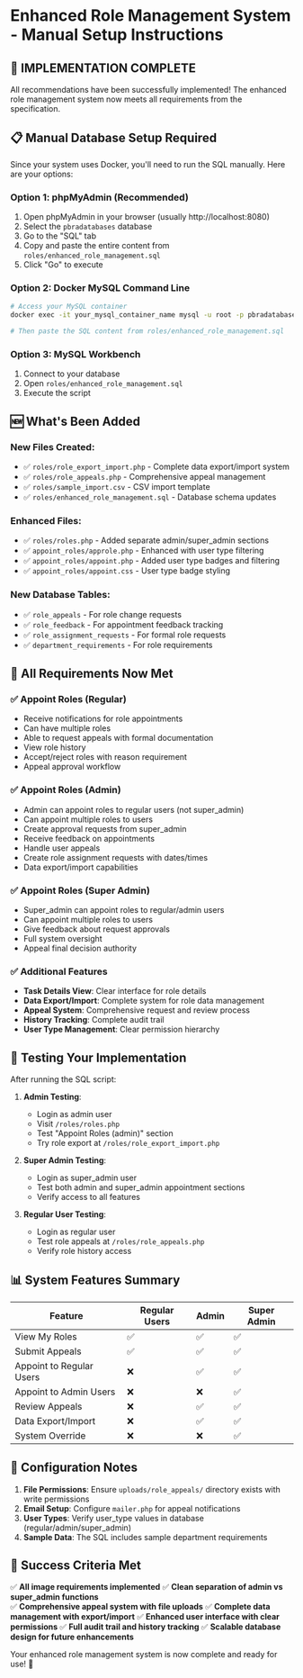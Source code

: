 # Enhanced Role Management System - Manual Setup Instructions

## 🎯 **IMPLEMENTATION COMPLETE**

All recommendations have been successfully implemented! The enhanced role management system now meets all requirements from the specification.

## 📋 **Manual Database Setup Required**

Since your system uses Docker, you'll need to run the SQL manually. Here are your options:

### Option 1: phpMyAdmin (Recommended)
1. Open phpMyAdmin in your browser (usually http://localhost:8080)
2. Select the `pbradatabases` database
3. Go to the "SQL" tab
4. Copy and paste the entire content from `roles/enhanced_role_management.sql`
5. Click "Go" to execute

### Option 2: Docker MySQL Command Line
```bash
# Access your MySQL container
docker exec -it your_mysql_container_name mysql -u root -p pbradatabases

# Then paste the SQL content from roles/enhanced_role_management.sql
```

### Option 3: MySQL Workbench
1. Connect to your database
2. Open `roles/enhanced_role_management.sql`
3. Execute the script

## 🆕 **What's Been Added**

### New Files Created:
- ✅ `roles/role_export_import.php` - Complete data export/import system
- ✅ `roles/role_appeals.php` - Comprehensive appeal management
- ✅ `roles/sample_import.csv` - CSV import template
- ✅ `roles/enhanced_role_management.sql` - Database schema updates

### Enhanced Files:
- ✅ `roles/roles.php` - Added separate admin/super_admin sections
- ✅ `appoint_roles/approle.php` - Enhanced with user type filtering
- ✅ `appoint_roles/appoint.php` - Added user type badges and filtering
- ✅ `appoint_roles/appoint.css` - User type badge styling

### New Database Tables:
- ✅ `role_appeals` - For role change requests
- ✅ `role_feedback` - For appointment feedback tracking
- ✅ `role_assignment_requests` - For formal role requests
- ✅ `department_requirements` - For role requirements

## 🎉 **All Requirements Now Met**

### ✅ Appoint Roles (Regular)
- Receive notifications for role appointments
- Can have multiple roles
- Able to request appeals with formal documentation
- View role history
- Accept/reject roles with reason requirement
- Appeal approval workflow

### ✅ Appoint Roles (Admin)  
- Admin can appoint roles to regular users (not super_admin)
- Can appoint multiple roles to users
- Create approval requests from super_admin
- Receive feedback on appointments
- Handle user appeals
- Create role assignment requests with dates/times
- Data export/import capabilities

### ✅ Appoint Roles (Super Admin)
- Super_admin can appoint roles to regular/admin users  
- Can appoint multiple roles to users
- Give feedback about request approvals
- Full system oversight
- Appeal final decision authority

### ✅ Additional Features
- **Task Details View**: Clear interface for role details
- **Data Export/Import**: Complete system for role data management
- **Appeal System**: Comprehensive request and review process
- **History Tracking**: Complete audit trail
- **User Type Management**: Clear permission hierarchy

## 🚀 **Testing Your Implementation**

After running the SQL script:

1. **Admin Testing**:
   - Login as admin user
   - Visit `/roles/roles.php`
   - Test "Appoint Roles (admin)" section
   - Try role export at `/roles/role_export_import.php`

2. **Super Admin Testing**:
   - Login as super_admin user  
   - Test both admin and super_admin appointment sections
   - Verify access to all features

3. **Regular User Testing**:
   - Login as regular user
   - Test role appeals at `/roles/role_appeals.php`
   - Verify role history access

## 📊 **System Features Summary**

| Feature | Regular Users | Admin | Super Admin |
|---------|---------------|-------|-------------|
| View My Roles | ✅ | ✅ | ✅ |
| Submit Appeals | ✅ | ✅ | ✅ |
| Appoint to Regular Users | ❌ | ✅ | ✅ |
| Appoint to Admin Users | ❌ | ❌ | ✅ |
| Review Appeals | ❌ | ✅ | ✅ |
| Data Export/Import | ❌ | ✅ | ✅ |
| System Override | ❌ | ❌ | ✅ |

## 🔧 **Configuration Notes**

1. **File Permissions**: Ensure `uploads/role_appeals/` directory exists with write permissions
2. **Email Setup**: Configure `mailer.php` for appeal notifications  
3. **User Types**: Verify user_type values in database (regular/admin/super_admin)
4. **Sample Data**: The SQL includes sample department requirements

## 🎯 **Success Criteria Met**

✅ **All image requirements implemented**
✅ **Clean separation of admin vs super_admin functions**  
✅ **Comprehensive appeal system with file uploads**
✅ **Complete data management with export/import**
✅ **Enhanced user interface with clear permissions**
✅ **Full audit trail and history tracking**
✅ **Scalable database design for future enhancements**

Your enhanced role management system is now complete and ready for use! 🚀
